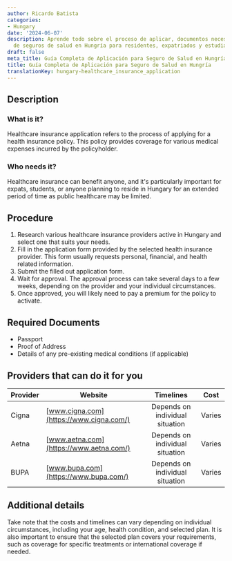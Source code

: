 ```yaml
---
author: Ricardo Batista
categories:
- Hungary
date: '2024-06-07'
description: Aprende todo sobre el proceso de aplicar, documentos necesarios y proveedores
  de seguros de salud en Hungría para residentes, expatriados y estudiantes.
draft: false
meta_title: Guía Completa de Aplicación para Seguro de Salud en Hungría
title: Guía Completa de Aplicación para Seguro de Salud en Hungría
translationKey: hungary-healthcare_insurance_application
---
```



## Description
### What is it?
Healthcare insurance application refers to the process of applying for a health insurance policy. This policy provides coverage for various medical expenses incurred by the policyholder.

### Who needs it?
Healthcare insurance can benefit anyone, and it's particularly important for expats, students, or anyone planning to reside in Hungary for an extended period of time as public healthcare may be limited.

## Procedure

1. Research various healthcare insurance providers active in Hungary and select one that suits your needs. 
2. Fill in the application form provided by the selected health insurance provider. This form usually requests personal, financial, and health related information.
3. Submit the filled out application form.
4. Wait for approval. The approval process can take several days to a few weeks, depending on the provider and your individual circumstances.
5. Once approved, you will likely need to pay a premium for the policy to activate. 

## Required Documents
* Passport 
* Proof of Address
* Details of any pre-existing medical conditions (if applicable)

## Providers that can do it for you

| Provider        |     Website     |     Timelines    |       Cost      |
| --------------- | --------------- |  :-------------: | :-------------: |
| Cigna           |  [www.cigna.com](https://www.cigna.com/)   | Depends on individual situation | Varies |
| Aetna           | [www.aetna.com](https://www.aetna.com/)   | Depends on individual situation | Varies |
| BUPA            | [www.bupa.com](https://www.bupa.com/)   | Depends on individual situation | Varies |

## Additional details
Take note that the costs and timelines can vary depending on individual circumstances, including your age, health condition, and selected plan. It is also important to ensure that the selected plan covers your requirements, such as coverage for specific treatments or international coverage if needed.